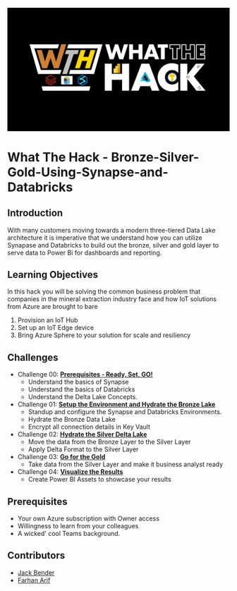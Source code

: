 ![picture alt](img/WTH.png)

# What The Hack - Bronze-Silver-Gold-Using-Synapse-and-Databricks

## Introduction

With many customers moving towards a modern three-tiered Data Lake architecture it is imperative that we understand how you can utilize Synapase and Databricks to build out the bronze, silver and gold layer to serve data to Power Bi for dashboards and reporting.

## Learning Objectives

In this hack you will be solving the common business problem that companies in the mineral extraction industry face and how IoT solutions from Azure are brought to bare

1. Provision an IoT Hub
2. Set up an IoT Edge device
3. Bring Azure Sphere to your solution for scale and resiliency

## Challenges

- Challenge 00: **[Prerequisites - Ready, Set, GO!](Student/Challenge-00.md)**
	 - Understand the basics of Synapse
	 - Understand the basics of Databricks
	 - Understand the Delta Lake Concepts.
- Challenge 01: **[Setup the Environment and Hydrate the Bronze Lake](Student/Challenge-01.md)**
	 - Standup and configure the Synapse and Databricks Environments.
	 - Hydrate the Bronze Data Lake
	 - Encrypt all connection details in Key Vault
- Challenge 02: **[Hydrate the Silver Delta Lake](Student/Challenge-02.md)**
	 - Move the data from the Bronze Layer to the Silver Layer 
	 - Apply Delta Format to the Silver Layer
- Challenge 03: **[Go for the Gold](Student/Challenge-03.md)**
	 - Take data from the Silver Layer and make it business analyst ready
- Challenge 04: **[Visualize the Results](Student/Challenge-04.md)**
	 - Create Power BI Assets to showcase your results

## Prerequisites

- Your own Azure subscription with Owner access
- Willingness to learn from your colleagues
- A wicked' cool Teams background.

## Contributors

- [Jack Bender](https://www.linkedin.com/in/jack-bender/)
- [Farhan Arif](https://www.linkedin.com/in/frhnarif/)
